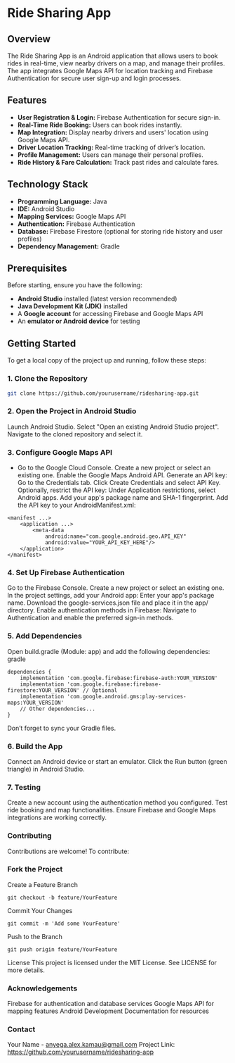 # Ride Sharing App

## Overview

The Ride Sharing App is an Android application that allows users to book rides in real-time, view nearby drivers on a map, and manage their profiles. The app integrates Google Maps API for location tracking and Firebase Authentication for secure user sign-up and login processes.

## Features

- **User Registration & Login:** Firebase Authentication for secure sign-in.
- **Real-Time Ride Booking:** Users can book rides instantly.
- **Map Integration:** Display nearby drivers and users' location using Google Maps API.
- **Driver Location Tracking:** Real-time tracking of driver’s location.
- **Profile Management:** Users can manage their personal profiles.
- **Ride History & Fare Calculation:** Track past rides and calculate fares.

## Technology Stack

- **Programming Language:** Java
- **IDE:** Android Studio
- **Mapping Services:** Google Maps API
- **Authentication:** Firebase Authentication
- **Database:** Firebase Firestore (optional for storing ride history and user profiles)
- **Dependency Management:** Gradle

## Prerequisites

Before starting, ensure you have the following:

- **Android Studio** installed (latest version recommended)
- **Java Development Kit (JDK)** installed
- A **Google account** for accessing Firebase and Google Maps API
- An **emulator or Android device** for testing

## Getting Started

To get a local copy of the project up and running, follow these steps:

### 1. Clone the Repository

```bash
git clone https://github.com/yourusername/ridesharing-app.git
```
### 2. Open the Project in Android Studio
Launch Android Studio.
Select "Open an existing Android Studio project".
Navigate to the cloned repository and select it.
### 3. Configure Google Maps API
- Go to the Google Cloud Console.
Create a new project or select an existing one.
Enable the Google Maps Android API.
Generate an API key:
Go to the Credentials tab.
Click Create Credentials and select API Key.
Optionally, restrict the API key:
Under Application restrictions, select Android apps.
Add your app's package name and SHA-1 fingerprint.
Add the API key to your AndroidManifest.xml:
```
<manifest ...>
    <application ...>
        <meta-data
            android:name="com.google.android.geo.API_KEY"
            android:value="YOUR_API_KEY_HERE"/>
    </application>
</manifest>
```
### 4. Set Up Firebase Authentication
Go to the Firebase Console.
Create a new project or select an existing one.
In the project settings, add your Android app:
Enter your app's package name.
Download the google-services.json file and place it in the app/ directory.
Enable authentication methods in Firebase:
Navigate to Authentication and enable the preferred sign-in methods.
### 5. Add Dependencies
Open build.gradle (Module: app) and add the following dependencies:
gradle
```
dependencies {
    implementation 'com.google.firebase:firebase-auth:YOUR_VERSION'
    implementation 'com.google.firebase:firebase-firestore:YOUR_VERSION' // Optional
    implementation 'com.google.android.gms:play-services-maps:YOUR_VERSION'
    // Other dependencies...
}
```
Don’t forget to sync your Gradle files.
### 6. Build the App
Connect an Android device or start an emulator.
Click the Run button (green triangle) in Android Studio.
### 7. Testing
Create a new account using the authentication method you configured.
Test ride booking and map functionalities.
Ensure Firebase and Google Maps integrations are working correctly.
### Contributing
Contributions are welcome! To contribute:

### Fork the Project
Create a Feature Branch
```
git checkout -b feature/YourFeature
```
Commit Your Changes
```
git commit -m 'Add some YourFeature'
```
Push to the Branch
```
git push origin feature/YourFeature
```
License
This project is licensed under the MIT License. See LICENSE for more details.

### Acknowledgements
Firebase for authentication and database services
Google Maps API for mapping features
Android Development Documentation for resources
### Contact
Your Name - anyega.alex.kamau@gmail.com
Project Link: https://github.com/yourusername/ridesharing-app
